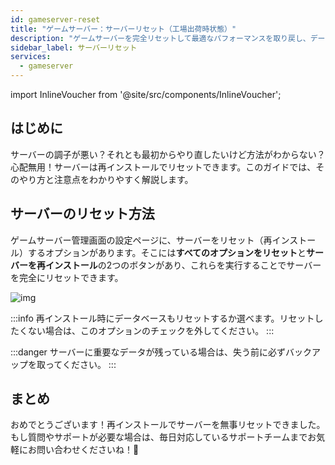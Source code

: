 ```yaml
---
id: gameserver-reset
title: "ゲームサーバー：サーバーリセット（工場出荷時状態）"
description: "ゲームサーバーを完全リセットして最適なパフォーマンスを取り戻し、データ損失を防ぐ方法をチェック → 今すぐ詳しく見る"
sidebar_label: サーバーリセット
services:
  - gameserver
---
```


import InlineVoucher from '@site/src/components/InlineVoucher';

## はじめに

サーバーの調子が悪い？それとも最初からやり直したいけど方法がわからない？心配無用！サーバーは再インストールでリセットできます。このガイドでは、そのやり方と注意点をわかりやすく解説します。

## サーバーのリセット方法

ゲームサーバー管理画面の設定ページに、サーバーをリセット（再インストール）するオプションがあります。そこには**すべてのオプションをリセット**と**サーバーを再インストール**の2つのボタンがあり、これらを実行することでサーバーを完全にリセットできます。

![img](https://screensaver01.zap-hosting.com/index.php/s/H8Y9Tz8imigEBDZ/download)

:::info
再インストール時にデータベースもリセットするか選べます。リセットしたくない場合は、このオプションのチェックを外してください。
:::

:::danger
サーバーに重要なデータが残っている場合は、失う前に必ずバックアップを取ってください。
:::

## まとめ

おめでとうございます！再インストールでサーバーを無事リセットできました。もし質問やサポートが必要な場合は、毎日対応しているサポートチームまでお気軽にお問い合わせくださいね！🙂

<InlineVoucher />